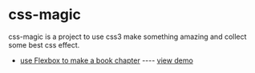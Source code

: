 # css-magic
css-magic is a project to use css3 make something amazing and collect some best css effect.


+ [use Flexbox to make a book chapter](https://github.com/JackPu/css-magic/blob/master/css/use-flexbox-to-make-a-book-chapter.md) ---- [view demo](http://codepen.io/Jack_Pu/pen/yyqzWp)

